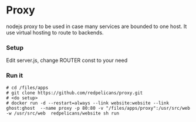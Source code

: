 # Proxy

nodejs proxy to be used in case many services are bounded to one host.
It use virtual hosting to route to backends.


### Setup

Edit server.js, change ROUTER const to your need

### Run it

    # cd /files/apps
    # git clone https://github.com/redpelicans/proxy.git
    # <do setup>
    # docker run -d --restart=always --link website:website --link ghost:ghost  --name proxy -p 80:80 -v "/files/apps/proxy":/usr/src/web -w /usr/src/web  redpelicans/website sh run

